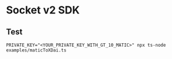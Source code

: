 # Socket v2 SDK

## Test

`PRIVATE_KEY="<YOUR_PRIVATE_KEY_WITH_GT_10_MATIC>" npx ts-node examples/maticToXDai.ts`
